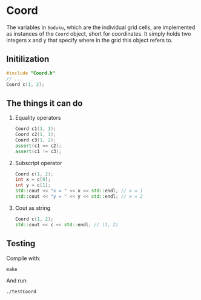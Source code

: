 # Coord
The variables in `Soduku`, which are the individual grid cells, are implemented as instances of the `Coord` object, short for coordinates. It simply holds two integers x and y that specify where in the grid this object refers to.

## Initilization

```c++
#include "Coord.h"
// ...
Coord c(1, 2);
```

## The things it can do

1. Equality operators 
    ```c++
    Coord c1(1, 1);
    Coord c2(1, 1);
    Coord c3(1, 2);
    assert(c1 == c2); 
    assert(c1 != c3);
    ```

2. Subscript operator
    ```c++
    Coord c(1, 2);
    int x = c[0];
    int y = c[1];
    std::cout << "x = " << x << std::endl; // x = 1
    std::cout << "y = " << y << std::endl; // x = 2
    ```
3. Cout as string

    ```c++
    Coord c(1, 2);
    std::cout << c << std::endl; // (1, 2)
    ```

## Testing
Compile with:

```
make
```

And run:

```
./testCoord
```
